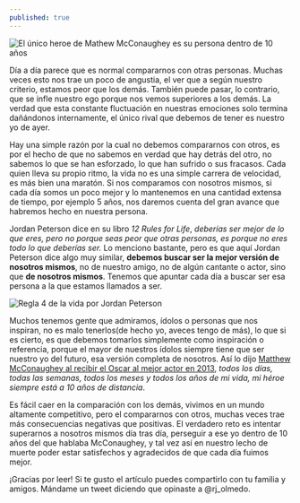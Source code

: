 ```yaml
---
published: true
---
```

![El único heroe de Mathew McConaughey es su persona dentro de 10 años]({{site.baseurl}}/images/mathew.jpg)


Día a día parece que es normal compararnos con otras personas. Muchas veces esto nos trae un poco de angustia, el ver que a según nuestro criterio, estamos peor que los demás. También puede pasar, lo contrario, que se infle nuestro ego porque nos vemos superiores a los demás. La verdad que esta constante fluctuación en nuestras emociones solo termina dañándonos internamente, el único rival que debemos de tener es nuestro yo de ayer.

Hay una simple razón por la cual no debemos compararnos con otros, es por el hecho de que no sabemos en verdad que hay detrás del otro, no sabemos lo que se han esforzado, lo que han sufrido o sus fracasos. Cada quien lleva su propio ritmo, la vida no es una simple carrera de velocidad, es más bien una maratón. Si nos comparamos con nosotros mismos, si cada día somos un poco mejor y lo mantenemos en una cantidad extensa de tiempo, por ejemplo 5 años, nos daremos cuenta del gran avance que habremos hecho en nuestra persona.

Jordan Peterson dice en su libro _12 Rules for Life_, _deberías ser mejor de lo que eres, pero no porque seas peor que otras personas, es porque no eres todo lo que deberías ser._ Lo menciono bastante, pero es que aquí Jordan Peterson dice algo muy similar, **debemos buscar ser la mejor versión de nosotros mismos**, no de nuestro amigo, no de algún cantante o actor, sino que **de nosotros mismos**. Tenemos que apuntar cada día a buscar ser esa persona a la que estamos llamados a ser.


![Regla 4 de la vida por Jordan Peterson]({{site.baseurl}}/images/rules.png)


Muchos tenemos gente que admiramos, ídolos o personas que nos inspiran, no es malo tenerlos(de hecho yo, aveces tengo de más), lo que si es cierto, es que debemos tomarlos simplemente como inspiración o referencia, porque el mayor de nuestros ídolos siempre tiene que ser nuestro yo del futuro, esa versión completa de nosotros. Así lo dijo [Matthew McConaughey al recibir el Oscar al mejor actor en 2013](https://www.youtube.com/watch?v=wD2cVhC-63I&list=PLDDlKIknfGgKodgk8U-0aq8NpE63FKelO&index=69&t=0s), _todos los días, todas las semanas, todos los meses y todos los años de mi vida, mi héroe siempre está a 10 años de distancia_.
 
Es fácil caer en la comparación con los demás, vivimos en un mundo altamente competitivo, pero el compararnos con otros, muchas veces trae más consecuencias negativas que positivas. El verdadero reto es intentar superarnos a nosotros mismos día tras día, perseguir a ese yo dentro de 10 años del que hablaba McConaughey, y tal vez así en nuestro lecho de muerte poder estar satisfechos y agradecidos de que cada día fuimos mejor.

¡Gracias por leer! Si te gusto el artículo puedes compartirlo con tu familia y amigos. Mándame un tweet diciendo que opinaste a @rj_olmedo.
